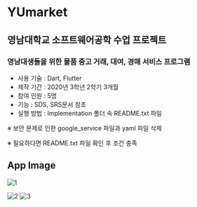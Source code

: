 # YUmarket

## 영남대학교 소프트웨어공학 수업 프로젝트

### 영남대생들을 위한 물품 중고 거래, 대여, 경매 서비스 프로그램

- 사용 기술 : Dart, Flutter
- 제작 기간 : 2020년 3학년 2학기 3개월
- 참여 인원 : 5명
- 기능 : SDS, SRS문서 참조
- 실행 방법 : Implementation 폴더 속 README.txt 파일 

※ 보안 문제로 인한 google_service 파일과 yaml 파일 삭제

※ 필요하다면 README.txt 파일 확인 후 조건 충족 

## App Image
![1](https://user-images.githubusercontent.com/42432989/105493525-d9c4cf00-5cfc-11eb-91c2-50db1c3c4358.PNG)

![2](https://user-images.githubusercontent.com/42432989/105493598-f234e980-5cfc-11eb-9508-28bd4285e0ca.PNG)
![3](https://user-images.githubusercontent.com/42432989/105493604-f4974380-5cfc-11eb-8e96-4705122e9f19.PNG)
